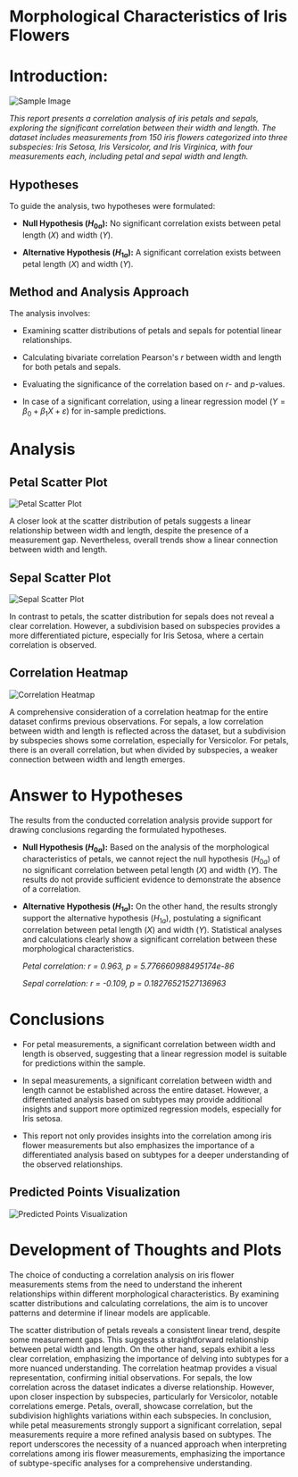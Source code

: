 # Morphological Characteristics of Iris Flowers



# Introduction:

![Sample Image](visualization/82-826789_iris-iris-sepal-and-petal.png)

*This report presents a correlation analysis of iris petals and sepals, exploring the significant correlation between their width and length. The dataset includes measurements from 150 iris flowers categorized into three subspecies: Iris Setosa, Iris Versicolor, and Iris Virginica, with four measurements each, including petal and sepal width and length.*


## Hypotheses

To guide the analysis, two hypotheses were formulated:

- **Null Hypothesis ($H_{0a}$):** No significant correlation exists between petal length ($X$) and width ($Y$).

- **Alternative Hypothesis ($H_{1a}$):** A significant correlation exists between petal length ($X$) and width ($Y$).




## Method and Analysis Approach

The analysis involves:

- Examining scatter distributions of petals and sepals for potential linear relationships.

- Calculating bivariate correlation Pearson's $r$ between width and length for both petals and sepals.

- Evaluating the significance of the correlation based on $r$- and $p$-values.

- In case of a significant correlation, using a linear regression model ($Y = \beta_0 + \beta_1X + \varepsilon$) for in-sample predictions.



# Analysis

## Petal Scatter Plot

![Petal Scatter Plot](visualization/Petal_Measurements_by_Class.png)

A closer look at the scatter distribution of petals suggests a linear relationship between width and length, despite the presence of a measurement gap. Nevertheless, overall trends show a linear connection between width and length.


## Sepal Scatter Plot

![Sepal Scatter Plot](visualization/Sepal_Width_vs_Sepal_Length_Point.png)

In contrast to petals, the scatter distribution for sepals does not reveal a clear correlation. However, a subdivision based on subspecies provides a more differentiated picture, especially for Iris Setosa, where a certain correlation is observed.

## Correlation Heatmap

![Correlation Heatmap](visualization/Exploring_Correlation_Patterns.png)

A comprehensive consideration of a correlation heatmap for the entire dataset confirms previous observations. For sepals, a low correlation between width and length is reflected across the dataset, but a subdivision by subspecies shows some correlation, especially for Versicolor. For petals, there is an overall correlation, but when divided by subspecies, a weaker connection between width and length emerges.

# Answer to Hypotheses

The results from the conducted correlation analysis provide support for drawing conclusions regarding the formulated hypotheses.

- **Null Hypothesis ($H_{0a}$):**
  Based on the analysis of the morphological characteristics of petals, we cannot reject the null hypothesis ($H_{0a}$) of no significant correlation between petal length ($X$) and width ($Y$). The results do not provide sufficient evidence to demonstrate the absence of a correlation.

- **Alternative Hypothesis ($H_{1a}$):**
  On the other hand, the results strongly support the alternative hypothesis ($H_{1a}$), postulating a significant correlation between petal length ($X$) and width ($Y$). Statistical analyses and calculations clearly show a significant correlation between these morphological characteristics.
  

  *Petal correlation: r = 0.963, p = 5.776660988495174e-86*

  *Sepal correlation: r = -0.109, p = 0.18276521527136963*


# Conclusions

- For petal measurements, a significant correlation between width and length is observed, suggesting that a linear regression model is suitable for predictions within the sample.

- In sepal measurements, a significant correlation between width and length cannot be established across the entire dataset. However, a differentiated analysis based on subtypes may provide additional insights and support more optimized regression models, especially for Iris setosa.

- This report not only provides insights into the correlation among iris flower measurements but also emphasizes the importance of a differentiated analysis based on subtypes for a deeper understanding of the observed relationships.


## Predicted Points Visualization

![Predicted Points Visualization](visualization/Predicting_Petal_Length_with_In_Sample_Points_Separate.png)

# Development of Thoughts and Plots

The choice of conducting a correlation analysis on iris flower measurements stems from the need to understand the inherent relationships within different morphological characteristics. By examining scatter distributions and calculating correlations, the aim is to uncover patterns and determine if linear models are applicable.

The scatter distribution of petals reveals a consistent linear trend, despite some measurement gaps. This suggests a straightforward relationship between petal width and length. On the other hand, sepals exhibit a less clear correlation, emphasizing the importance of delving into subtypes for a more nuanced understanding. The correlation heatmap provides a visual representation, confirming initial observations. For sepals, the low correlation across the dataset indicates a diverse relationship. However, upon closer inspection by subspecies, particularly for Versicolor, notable correlations emerge. Petals, overall, showcase correlation, but the subdivision highlights variations within each subspecies. In conclusion, while petal measurements strongly support a significant correlation, sepal measurements require a more refined analysis based on subtypes. The report underscores the necessity of a nuanced approach when interpreting correlations among iris flower measurements, emphasizing the importance of subtype-specific analyses for a comprehensive understanding.
